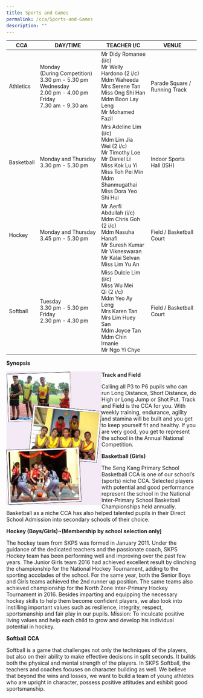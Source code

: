 ```yaml
---
title: Sports and Games
permalink: /cca/Sports-and-Games
description: ""
---
```

| CCA | DAY/TIME | TEACHER I/C| VENUE
| -------- | -------- | -------- |-------- |
| Athletics     | Monday<BR>(During Competition) 3.30 pm - 5.30 pm<BR>Wednesday<BR>2.00 pm - 4.00 pm<BR>Friday<BR>7.30 am - 9.30 am     | Mr Didy Romanee (i/c)<BR>Mr Welly Hardono (2 i/c)<BR>Mdm Waheeda<BR>Mrs Serene Tan<BR>Miss Ong Shi Han<BR>Mdm Boon Lay Leng<BR>Mr Mohamed Fazil     | Parade Square / Running Track|
|Basketball| Monday and Thursday<BR>3.30 pm - 5.30 pm | Mrs Adeline Lim (i/c)<BR>Mdm Lim Jia Wei (2 i/c)  <BR>Mr Timothy Loe  <BR>Mr Daniel Li<BR>Miss Kok Lu Yi<BR>Miss Toh Pei Min<BR>Mdm Shanmugathai<BR>Miss Dora Yeo Shi Hui| Indoor Sports Hall (ISH)|
|Hockey| Monday and Thursday<BR>3.45 pm - 5.30 pm| Mr Aerfi Abdullah (i/c)<BR>Mdm Chris Goh (2 i/c)<BR>Mdm Nasuha Hanafi<BR>Mr Suresh Kumar<BR>Mr Vikneswaran <BR>Mr Kalai Selvan<BR>Miss Lim Yu An|Field / Basketball Court|
|Softball| Tuesday <br>3.30 pm - 5.30 pm  <br>Friday<br>2.30 pm - 4.30 pm| Miss Dulcie Lim (i/c)<br>Miss Wu Mei Qi (2 i/c)<br>Mdm Yeo Ay Leng<br>Mrs Karen Tan<br>Mrs Lim Huey San<br>Mdm Joyce Tan<br>Mdm Chin Irnanie <br>Mr Ngo Yi Chye| Field / Basketball Court|

**Synopsis**

<img src="/images/cca_sports_pic01.jpeg" 
     style="width:50%;float:left">
**Track and Field**

Calling all P3 to P6 pupils who can run Long Distance, Short Distance, do High or Long Jump or Shot Put. Track and Field is the CCA for you. With weekly training, endurance, agility and stamina will be built and you get to keep yourself fit and healthy. If you are very good, you get to represent the school in the Annual National Competition.

**Basketball (Girls)**

The Seng Kang Primary School Basketball CCA is one of our school’s (sports) niche CCA. Selected players with potential and good performance represent the school in the National Inter-Primary School Basketball Championships held annually. Basketball as a niche CCA has also helped talented pupils in their Direct School Admission into secondary schools of their choice.

  

**Hockey (Boys/Girls)~(Membership by school selection only)**

The hockey team from SKPS was formed in January 2011. Under the guidance of the dedicated teachers and the passionate coach, SKPS Hockey team has been performing well and improving over the past few years. The Junior Girls team 2016 had achieved excellent result by clinching the championship for the National Hockey Tournament, adding to the sporting accolades of the school. For the same year, both the Senior Boys and Girls teams achieved the 2nd runner up position. The same teams also achieved championship for the North Zone Inter-Primary Hockey Tournament in 2016. Besides imparting and equipping the necessary hockey skills to help them become confident players, we also look into instilling important values such as resilience, integrity, respect, sportsmanship and fair play in our pupils. Mission: To inculcate positive living values and help each child to grow and develop his individual potential in hockey.  

**Softball CCA**  

Softball is a game that challenges not only the techniques of the players, but also on their ability to make effective decisions in split seconds. It builds both the physical and mental strength of the players. In SKPS Softball, the teachers and coaches focuses on character building as well. We believe that beyond the wins and losses, we want to build a team of young athletes who are upright in character, possess positive attitudes and exhibit good sportsmanship.